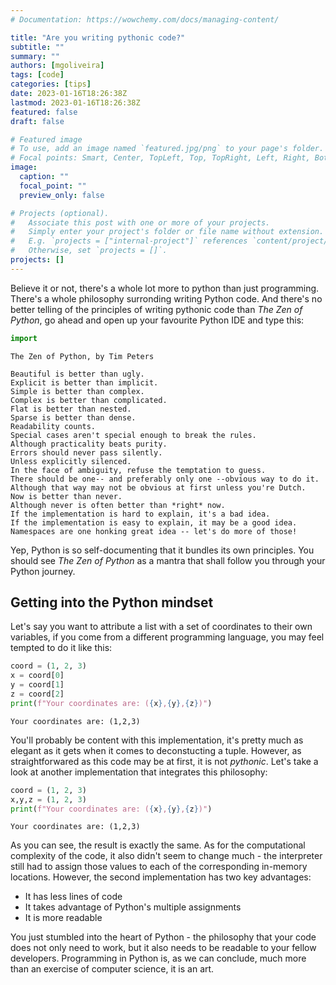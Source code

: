 ```yaml
---
# Documentation: https://wowchemy.com/docs/managing-content/

title: "Are you writing pythonic code?"
subtitle: ""
summary: ""
authors: [mgoliveira]
tags: [code]
categories: [tips]
date: 2023-01-16T18:26:38Z
lastmod: 2023-01-16T18:26:38Z
featured: false
draft: false

# Featured image
# To use, add an image named `featured.jpg/png` to your page's folder.
# Focal points: Smart, Center, TopLeft, Top, TopRight, Left, Right, BottomLeft, Bottom, BottomRight.
image:
  caption: ""
  focal_point: ""
  preview_only: false

# Projects (optional).
#   Associate this post with one or more of your projects.
#   Simply enter your project's folder or file name without extension.
#   E.g. `projects = ["internal-project"]` references `content/project/deep-learning/index.md`.
#   Otherwise, set `projects = []`.
projects: []
---
```


Believe it or not, there's a whole lot more to python than just programming. There's a whole philosophy surronding writing Python code. And there's no better telling of the principles of writing pythonic code than *The Zen of Python*, go ahead and open up your favourite Python IDE and type this:


```python
import
```

    The Zen of Python, by Tim Peters
    
    Beautiful is better than ugly.
    Explicit is better than implicit.
    Simple is better than complex.
    Complex is better than complicated.
    Flat is better than nested.
    Sparse is better than dense.
    Readability counts.
    Special cases aren't special enough to break the rules.
    Although practicality beats purity.
    Errors should never pass silently.
    Unless explicitly silenced.
    In the face of ambiguity, refuse the temptation to guess.
    There should be one-- and preferably only one --obvious way to do it.
    Although that way may not be obvious at first unless you're Dutch.
    Now is better than never.
    Although never is often better than *right* now.
    If the implementation is hard to explain, it's a bad idea.
    If the implementation is easy to explain, it may be a good idea.
    Namespaces are one honking great idea -- let's do more of those!


Yep, Python is so self-documenting that it bundles its own principles. You should see *The Zen of Python* as a mantra that shall follow you through your Python journey.

## Getting into the Python mindset

Let's say you want to attribute a list with a set of coordinates to their own variables, if you come from a different programming language, you may feel tempted to do it like this:



```python
coord = (1, 2, 3)
x = coord[0]
y = coord[1]
z = coord[2]
print(f"Your coordinates are: ({x},{y},{z})")
```

    Your coordinates are: (1,2,3)


You'll probably be content with this implementation, it's pretty much as elegant as it gets when it comes to deconstucting a tuple. However, as straightforwared as this code may be at first, it is not *pythonic*. Let's take a look at another implementation that integrates this philosophy:


```python
coord = (1, 2, 3)
x,y,z = (1, 2, 3)
print(f"Your coordinates are: ({x},{y},{z})")
```

    Your coordinates are: (1,2,3)


As you can see, the result is exactly the same. As for the computational complexity of the code, it also didn't seem to change much - the interpreter still had to assign those values to each of the corresponding in-memory locations. However, the second implementation has two key advantages:
* It has less lines of code
* It takes advantage of Python's multiple assignments
* It is more readable

You just stumbled into the heart of Python - the philosophy that your code does not only need to work, but it also needs to be readable to your fellow developers. Programming in Python is, as we can conclude, much more than an exercise of computer science, it is an art.
